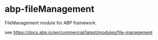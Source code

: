 # abp-fileManagement

FileManagement module for ABP framework.

see https://docs.abp.io/en/commercial/latest/modules/file-management
